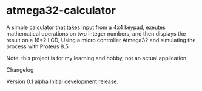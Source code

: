 # atmega32-calculator
A simple calculator that takes input from a 4x4 keypad, exeutes mathematical operations on two integer numbers, and then displays the result on a 16*2 LCD,
Using a micro controller Atmega32 and simulating the process with Proteus 8.5

Note: this project is for my learning and hobby, not an actual application.


Changelog

Version 0.1 alpha
  Initial development release.
